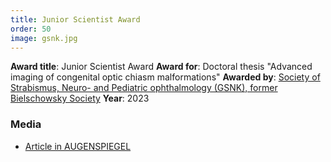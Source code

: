 ```yaml
---
title: Junior Scientist Award
order: 50
image: gsnk.jpg
---
```


**Award title**: Junior Scientist Award
**Award for**: Doctoral thesis "Advanced imaging of congenital optic chiasm malformations"
**Awarded by**: [Society of Strabismus, Neuro- and Pediatric ophthalmology (GSNK), former Bielschowsky Society](https://www.gsnk.org/)
**Year**: 2023

### Media

- [Article in AUGENSPIEGEL](https://www.augenspiegel.com/gemeinsame-tagung-der-gsnk-und-des-bod/)